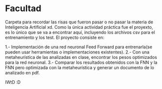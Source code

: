 # Facultad
Carpeta para recordar las risas que fueron pasar o no pasar la materia de Inteligencia Artificial xd. Como la única actividad práctica fue el proyexto, es lo único que
se va a encontrar aquí, incluyendo los archivos csv para el entrenamiento y los test. 
El proyecto consiste en: 

1.- Implementación de una red neuronal Feed Forward para entrenarla(se pueden usar herramientas o implementaciones existentes).
2.- Con una metaheurística de las analizadas en clase, encontrar los pesos optimizados para la red neuronal.
3.- Comparar los resultados obtenidos con la FNN y la FNN pero optimizada con la metaheurística y generar un documento de lo analizado en pdf.

IWtD :D
